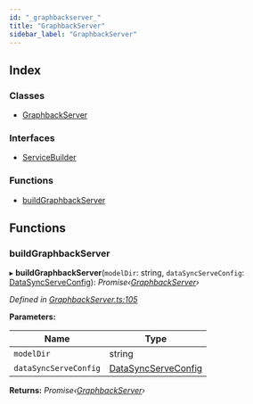 ```yaml
---
id: "_graphbackserver_"
title: "GraphbackServer"
sidebar_label: "GraphbackServer"
---
```


## Index

### Classes

* [GraphbackServer](../classes/_graphbackserver_.graphbackserver.md)

### Interfaces

* [ServiceBuilder](../interfaces/_graphbackserver_.servicebuilder.md)

### Functions

* [buildGraphbackServer](_graphbackserver_.md#buildgraphbackserver)

## Functions

###  buildGraphbackServer

▸ **buildGraphbackServer**(`modelDir`: string, `dataSyncServeConfig`: [DataSyncServeConfig](../interfaces/_runtime_.datasyncserveconfig.md)): *Promise‹[GraphbackServer](../classes/_graphbackserver_.graphbackserver.md)›*

*Defined in [GraphbackServer.ts:105](https://github.com/aerogear/graphback/blob/63664df15/packages/graphql-serve/src/GraphbackServer.ts#L105)*

**Parameters:**

Name | Type |
------ | ------ |
`modelDir` | string |
`dataSyncServeConfig` | [DataSyncServeConfig](../interfaces/_runtime_.datasyncserveconfig.md) |

**Returns:** *Promise‹[GraphbackServer](../classes/_graphbackserver_.graphbackserver.md)›*
